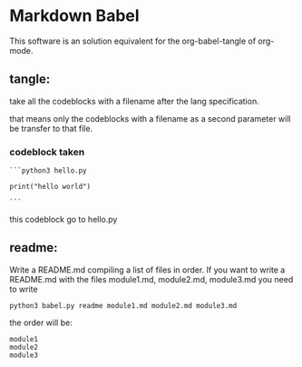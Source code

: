 # Markdown Babel

This software is an solution equivalent for the 
org-babel-tangle of org-mode.

## __tangle__:
take all the codeblocks with a filename after the lang specification.

that means only the codeblocks with a filename as a second parameter will
be transfer to that file.

### codeblock taken
    ```python3 hello.py

    print("hello world")

    ```



this codeblock go to hello.py

## __readme__:
Write a README.md compiling a list of files in order. If you want to write a README.md with the files module1.md, module2.md, module3.md you need to
write

    
    python3 babel.py readme module1.md module2.md module3.md


the order will be:

    module1
    module2
    module3

